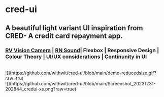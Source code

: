 # cred-ui
## A beautiful light variant UI inspiration from CRED- A credit card repayment app.
### [RV Vision Camera](https://react-native-vision-camera.com/)  | [RN Sound](https://www.npmjs.com/package/react-native-sound)|  Flexbox  |  Responsive Design   | Colour Theory  |  UI/UX considerations | Continunity in UI
<br>
![](https://github.com/withwit/cred-ui/blob/main/demo-reducedsize.gif?raw=tru)
<br>
![](https://github.com/withwit/cred-ui/blob/main/Screenshot_20231231-202844_credui-xs.png?raw=true)
